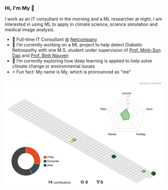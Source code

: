 ### Hi, I'm My 👋
I work as an IT consultant in the morning and a ML researcher at night. I am interested in using ML to apply in climate science, science simulation and medical image analysis.
- 🚀 Full-time IT Consultant @ [Netcompany](https://www.netcompany.com/int)
- 🔭 I’m currently working on a ML project to help detect Diabetic Retinopathy with one M.S. student under supervision of [Prof. Minh-Son Dao](https://scholar.google.com.vn/citations?user=YO1M4t8AAAAJ&hl=vi) and [Prof. Binh Nguyen](https://scholar.google.com.vn/citations?user=dXEb3PMAAAAJ&hl=vi&oi=sra)
- 🌱 I’m currently exploring how deep learning is applied to help solve climate change or environmental issues 
- ⚡ Fun fact: My name is My, which is pronounced as "me"

![](./profile-3d-contrib/profile-green-animate.svg)

